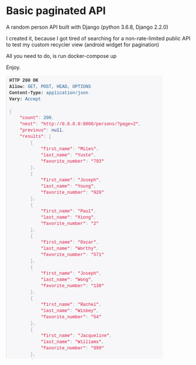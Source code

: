 # Basic paginated API
A random person API built with Django (python 3.6.8, Django 2.2.0)

I created it, because I got tired of searching for a non-rate-limited public API to test my custom recycler view (android widget for pagination)

All you need to do, is run docker-compose up

Enjoy.

![What it looks like](/screenshot.png?raw=true "What it looks like")

